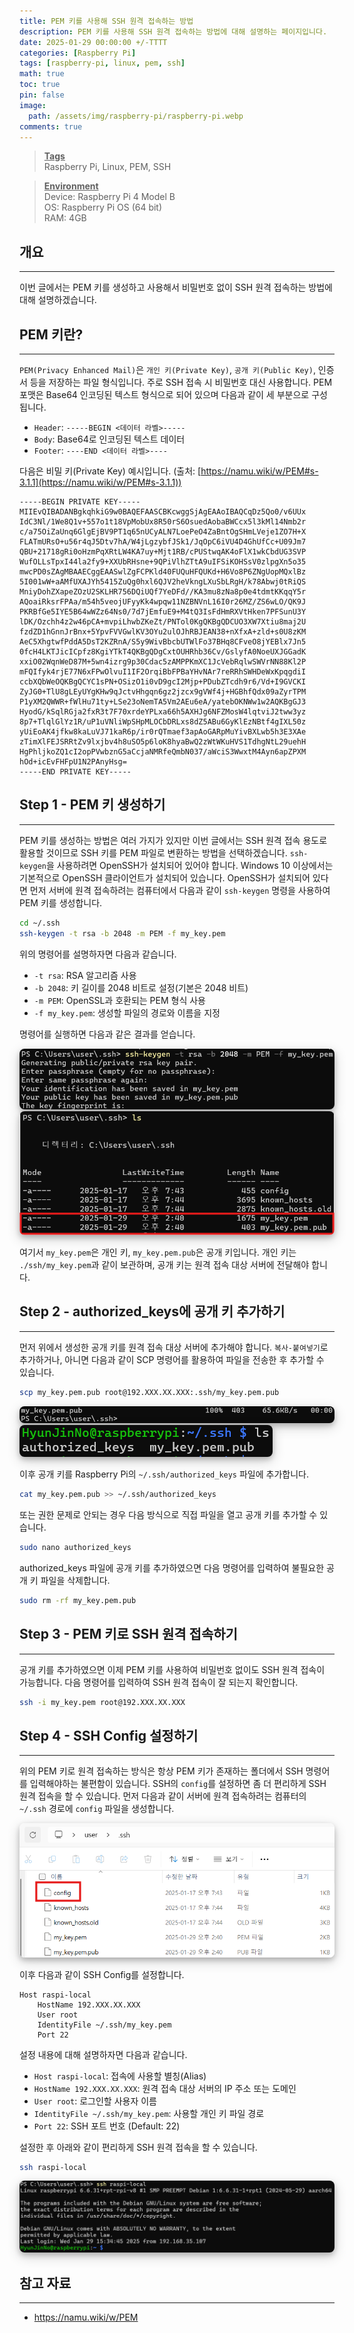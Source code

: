 ```yaml
---
title: PEM 키를 사용해 SSH 원격 접속하는 방법
description: PEM 키를 사용해 SSH 원격 접속하는 방법에 대해 설명하는 페이지입니다.
date: 2025-01-29 00:00:00 +/-TTTT
categories: [Raspberry Pi]
tags: [raspberry-pi, linux, pem, ssh]
math: true
toc: true
pin: false
image:
  path: /assets/img/raspberry-pi/raspberry-pi.webp
comments: true
---
```


<blockquote class="prompt-info"><p><strong><u>Tags</u></strong> <br> Raspberry Pi, Linux, PEM, SSH</p></blockquote>

<blockquote class="prompt-info"><p><strong><u>Environment</u></strong> <br>
Device: Raspberry Pi 4 Model B <br>
OS: Raspberry Pi OS (64 bit) <br>
RAM: 4GB </p></blockquote>

## 개요

<hr />

이번 글에서는 PEM 키를 생성하고 사용해서 비밀번호 없이 SSH 원격 접속하는 방법에 대해 설명하겠습니다.

## PEM 키란?

<hr />

`PEM(Privacy Enhanced Mail)`은 `개인 키(Private Key)`, `공개 키(Public Key)`, 인증서 등을 저장하는 파일 형식입니다. 주로 SSH 접속 시 비밀번호 대신 사용합니다. PEM 포맷은 Base64 인코딩된 텍스트 형식으로 되어 있으며 다음과 같이 세 부분으로 구성됩니다.

- `Header`: `-----BEGIN <데이터 라벨>-----`
- `Body`: Base64로 인코딩된 텍스트 데이터
- `Footer`: `----END <데이터 라벨>----`

다음은 비밀 키(Private Key) 예시입니다. (출처: [https://namu.wiki/w/PEM#s-3.1.1](https://namu.wiki/w/PEM#s-3.1.1))

```
-----BEGIN PRIVATE KEY-----
MIIEvQIBADANBgkqhkiG9w0BAQEFAASCBKcwggSjAgEAAoIBAQCqDz5Qo0/v6UUx
IdC3Nl/1We8Q1v+557o1t18VpMobUx8R50rS6OsuedAobaBWCcx5l3kMl14Nmb2r
c/a75OiZaUnq6GlgEjBV9PT1q65nUCyALN7LoePeO4ZaBntOgSHmLVeje1ZO7H+X
FLATmURsO+u56r4qJ5Dtv7hA/W4jLgzybfJSk1/JqOpC6iVU4D4GhUfCc+U09Jm7
QBU+21718gRi0oHzmPqXRtLW4KA7uy+Mjt1RB/cPUStwqAK4oFlX1wkCbdUG3SVP
WufOLLsTpxI44la2fy9+XXUbRHsne+9QPiVlhZTtA9uIFSiKOHSsV0zlpgXn5o35
mwcPD0sZAgMBAAECggEAASwlZgFCPKld40FUQuHFQUKd+H6Vo8P6ZNgUopMQxlBz
5I001wW+aAMfUXAJYh5415ZuQg0hxl6QJV2heVkngLXuSbLRgH/k78Abwj0tRiQS
MniyDohZXapeZOzU2SKLHR756DQiUQf7YeDFd//KA3mu8zNa8p0e4tdmtKKqqY5r
AQoaiRksrFPAa/m54h5veojUFyyKk4wpqw11NZBNVnL16I0r26MZ/ZS6wLO/QK9J
PKRBfGe5IYE5B64wWZz64Ns0/7d7jEmfuE9+M4tQ3IsFdHmRXVtHken7PFSunU3Y
lDK/Ozchh4z2w46pCA+mvpiLhwbZKeZt/PNTol0KgQKBgQDCUO3XW7Xtiu8maj2U
fzdZD1hGnnJrBnx+5YpvFVVGwlKV3OYu2ulOJhRBJEAN38+nXfxA+zld+s0U8zKM
AeC5XhgtwfPddA5DsT2KZRnA/S5y9WivBbcbUTWlFo37BHq8CFveO8jYEBlx7Jn5
0fcH4LKTJicICpfz8KgiYTkT4QKBgQDgCxtOUHRhb36Cv/GslyfA0NoeUXJGGadK
xxiO02WqnWeD87M+5wn4izrg9p30Cdac5zAMPPKmXC1JcVebRqlwSWVrNN88Kl2P
mFQIfyk4rjE77N6xFPwOlvuI1IF2OrqiBbFPBaYHvNAr7reRRhSWHDeWxKpqgdiI
ccbXQbWeOQKBgQCYC1sPN+OSizO1i0vD9gcI2Mjp+PDubZTcdh9r6/Vd+I9GVCKI
ZyJG0+TlU8gLEyUYgKHw9qJctvHhgqn6gz2jzcx9gVWf4j+HGBhfQdx09aZyrTPM
P1yXM2QWWR+fWlHu71ty+LSe23oNemTA5Vm2AEu6eA/yatebOKNWw1w2AQKBgGJ3
HyodG/kSqlRGja2fxR3t7F70xrdeYPLxa66h5AXHJg6NFZMosW4lqtviJ2tww3yz
8p7+TlqlGlYz1R/uP1uVNliWpSHpMLOCbDRLxs8dZ5ABu6GyKlEzNBtf4gIXL50z
yUiEoAK4jfkw8kaLuVJ71kaR6p/ir0rQTmaef3apAoGARpMuYivBXLwb5h3E3XAe
zTimXlFEJSRRtZv9lxjbv4h8uSO5p6loK8hyaBwQ2zWtWKuHVS1TdhgNtL29uehH
HgPhljkoZQ1cI2opPVwbznG5aCcjaNMRfeQmbN037/aWciS3WwxtM4Ayn6apZPXM
hOd+icEvFHFpU1N2PAnyHsg=
-----END PRIVATE KEY-----
```

## Step 1 - PEM 키 생성하기

<hr />

PEM 키를 생성하는 방법은 여러 가지가 있지만 이번 글에서는 SSH 원격 접속 용도로 활용할 것이므로 SSH 키를 PEM 파일로 변환하는 방법을 선택하겠습니다. `ssh-keygen`을 사용하려면 OpenSSH가 설치되어 있어야 합니다. Windows 10 이상에서는 기본적으로 OpenSSH 클라이언트가 설치되어 있습니다. OpenSSH가 설치되어 있다면 먼저 서버에 원격 접속하려는 컴퓨터에서 다음과 같이 `ssh-keygen` 명령을 사용하여 PEM 키를 생성합니다.

```bash
cd ~/.ssh
ssh-keygen -t rsa -b 2048 -m PEM -f my_key.pem
```

위의 명령어를 설명하자면 다음과 같습니다.

- `-t rsa`: RSA 알고리즘 사용
- `-b 2048`: 키 길이를 2048 비트로 설정(기본은 2048 비트)
- `-m PEM`: OpenSSL과 호환되는 PEM 형식 사용
- `-f my_key.pem`: 생성할 파일의 경로와 이름을 지정

명령어를 실행하면 다음과 같은 결과를 얻습니다.

<img src="/assets/img/raspberry-pi/pem/pic1.png" alt="pic1" style="box-shadow: 0 4px 8px 0 rgba(0, 0, 0, 0.2), 0 6px 20px 0 rgba(0, 0, 0, 0.19); border-radius: 0.5rem"/>

<img src="/assets/img/raspberry-pi/pem/pic2.png" alt="pic2" style="box-shadow: 0 4px 8px 0 rgba(0, 0, 0, 0.2), 0 6px 20px 0 rgba(0, 0, 0, 0.19); border-radius: 0.5rem"/>

여기서 `my_key.pem`은 개인 키, `my_key.pem.pub`은 공개 키입니다. 개인 키는 `./ssh/my_key.pem`과 같이 보관하며, 공개 키는 원격 접속 대상 서버에 전달해야 합니다.

## Step 2 - authorized_keys에 공개 키 추가하기

<hr />

먼저 위에서 생성한 공개 키를 원격 접속 대상 서버에 추가해야 합니다. `복사-붙여넣기`로 추가하거나, 아니면 다음과 같이 SCP 명령어를 활용하여 파일을 전송한 후 추가할 수 있습니다.

```bash
scp my_key.pem.pub root@192.XXX.XX.XXX:.ssh/my_key.pem.pub
```

<img src="/assets/img/raspberry-pi/pem/pic3.png" alt="pic3" style="box-shadow: 0 4px 8px 0 rgba(0, 0, 0, 0.2), 0 6px 20px 0 rgba(0, 0, 0, 0.19); border-radius: 0.5rem"/>

<img src="/assets/img/raspberry-pi/pem/pic4.png" alt="pic4" style="box-shadow: 0 4px 8px 0 rgba(0, 0, 0, 0.2), 0 6px 20px 0 rgba(0, 0, 0, 0.19); border-radius: 0.5rem"/>

이후 공개 키를 Raspberry Pi의 `~/.ssh/authorized_keys` 파일에 추가합니다.

```bash
cat my_key.pem.pub >> ~/.ssh/authorized_keys
```

또는 권한 문제로 안되는 경우 다음 방식으로 직접 파일을 열고 공개 키를 추가할 수 있습니다.

```bash
sudo nano authorized_keys
```

authorized_keys 파일에 공개 키를 추가하였으면 다음 명령어를 입력하여 불필요한 공개 키 파일을 삭제합니다.

```bash
sudo rm -rf my_key.pem.pub
```

## Step 3 - PEM 키로 SSH 원격 접속하기

<hr />

공개 키를 추가하였으면 이제 PEM 키를 사용하여 비밀번호 없이도 SSH 원격 접속이 가능합니다. 다음 명령어를 입력하여 SSH 원격 접속이 잘 되는지 확인합니다.

```bash
ssh -i my_key.pem root@192.XXX.XX.XXX
```

## Step 4 - SSH Config 설정하기

<hr />

위의 PEM 키로 원격 접속하는 방식은 항상 PEM 키가 존재하는 폴더에서 SSH 명령어를 입력해야하는 불편함이 있습니다. SSH의 `config`를 설정하면 좀 더 편리하게 SSH 원격 접속을 할 수 있습니다. 먼저 다음과 같이 서버에 원격 접속하려는 컴퓨터의 `~/.ssh` 경로에 `config` 파일을 생성합니다.

<img src="/assets/img/raspberry-pi/pem/pic5.png" alt="pic5" style="box-shadow: 0 4px 8px 0 rgba(0, 0, 0, 0.2), 0 6px 20px 0 rgba(0, 0, 0, 0.19); border-radius: 0.5rem"/>

이후 다음과 같이 SSH Config를 설정합니다.

```
Host raspi-local
    HostName 192.XXX.XX.XXX
    User root
    IdentityFile ~/.ssh/my_key.pem
    Port 22
```

설정 내용에 대해 설명하자면 다음과 같습니다.

- `Host raspi-local`: 접속에 사용할 별칭(Alias)
- `HostName 192.XXX.XX.XXX`: 원격 접속 대상 서버의 IP 주소 또는 도메인
- `User root`: 로그인할 사용자 이름
- `IdentityFile ~/.ssh/my_key.pem`: 사용할 개인 키 파일 경로
- `Port 22`: SSH 포트 번호 (Default: 22)

설정한 후 아래와 같이 편리하게 SSH 원격 접속을 할 수 있습니다.

```bash
ssh raspi-local
```

<img src="/assets/img/raspberry-pi/pem/pic6.png" alt="pic6" style="box-shadow: 0 4px 8px 0 rgba(0, 0, 0, 0.2), 0 6px 20px 0 rgba(0, 0, 0, 0.19); border-radius: 0.5rem"/>

## 참고 자료

<hr />

- <a href="https://namu.wiki/w/PEM" target="_blank">https://namu.wiki/w/PEM</a>
